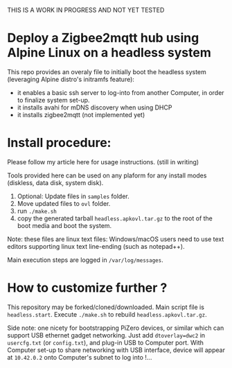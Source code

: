 THIS IS A WORK IN PROGRESS AND NOT YET TESTED

# Deploy a Zigbee2mqtt hub using Alpine Linux on a headless system

This repo provides an overaly file to initially boot the headless system (leveraging Alpine distro's initramfs feature):

* it enables a basic ssh server to log-into from another Computer, in order to finalize system set-up.
* it installs avahi for mDNS discovery when using DHCP
* it installs zigbee2mqtt (not implemented yet)


# Install procedure:

Please follow my article here for usage instructions. (still in writing)

Tools provided here can be used on any plaform for any install modes (diskless, data disk, system disk).

1. Optional: Update files in `samples` folder.
2. Move updated files to `ovl` folder.
3. run `./make.sh`
4. copy the generated tarball `headless.apkovl.tar.gz` to the root of the boot media and boot the system.

Note: these files are linux text files: Windows/macOS users need to use text editors supporting linux text line-ending (such as notepad++).

Main execution steps are logged in `/var/log/messages`.

# How to customize further ?
This repository may be forked/cloned/downloaded.
Main script file is `headless.start`.
Execute `./make.sh` to rebuild `headless.apkovl.tar.gz`.

Side note: one nicety for bootstrapping PiZero devices, or similar which can support USB ethernet gadget networking.
Just add `dtoverlay=dwc2` in `usercfg.txt` (or `config.txt`), and plug-in USB to Computer port.
With Computer set-up to share networking with USB interface, device will appear at `10.42.0.2` onto Computer's subnet to log into !...
